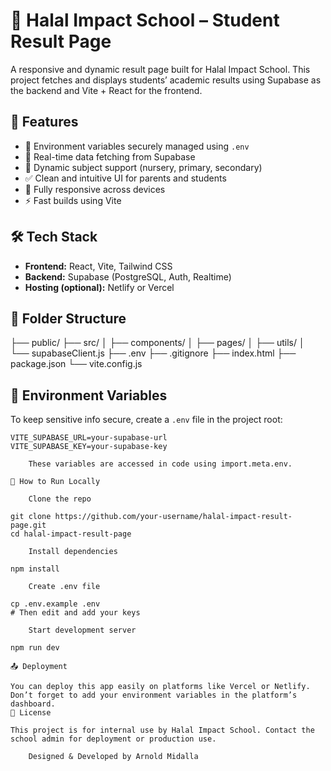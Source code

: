 <!-- # React + Vite

This template provides a minimal setup to get React working in Vite with HMR and some ESLint rules.

Currently, two official plugins are available:

- [@vitejs/plugin-react](https://github.com/vitejs/vite-plugin-react/blob/main/packages/plugin-react) uses [Babel](https://babeljs.io/) for Fast Refresh
- [@vitejs/plugin-react-swc](https://github.com/vitejs/vite-plugin-react/blob/main/packages/plugin-react-swc) uses [SWC](https://swc.rs/) for Fast Refresh

## Expanding the ESLint configuration

If you are developing a production application, we recommend using TypeScript with type-aware lint rules enabled. Check out the [TS template](https://github.com/vitejs/vite/tree/main/packages/create-vite/template-react-ts) for information on how to integrate TypeScript and [`typescript-eslint`](https://typescript-eslint.io) in your project. -->

# 🕌 Halal Impact School – Student Result Page

A responsive and dynamic result page built for Halal Impact School. This project fetches and displays students’ academic results using Supabase as the backend and Vite + React for the frontend.

## 🚀 Features

- 🔐 Environment variables securely managed using `.env`
- 📡 Real-time data fetching from Supabase
- 🧮 Dynamic subject support (nursery, primary, secondary)
- ✅ Clean and intuitive UI for parents and students
- 📱 Fully responsive across devices
- ⚡ Fast builds using Vite

## 🛠️ Tech Stack

- **Frontend:** React, Vite, Tailwind CSS
- **Backend:** Supabase (PostgreSQL, Auth, Realtime)
- **Hosting (optional):** Netlify or Vercel

## 📁 Folder Structure

├── public/
├── src/
│ ├── components/
│ ├── pages/
│ ├── utils/
│ └── supabaseClient.js
├── .env
├── .gitignore
├── index.html
├── package.json
└── vite.config.js

## 🔐 Environment Variables

To keep sensitive info secure, create a `.env` file in the project root:

```env
VITE_SUPABASE_URL=your-supabase-url
VITE_SUPABASE_KEY=your-supabase-key

    These variables are accessed in code using import.meta.env.

🧪 How to Run Locally

    Clone the repo

git clone https://github.com/your-username/halal-impact-result-page.git
cd halal-impact-result-page

    Install dependencies

npm install

    Create .env file

cp .env.example .env
# Then edit and add your keys

    Start development server

npm run dev

📤 Deployment

You can deploy this app easily on platforms like Vercel or Netlify. Don’t forget to add your environment variables in the platform’s dashboard.
📘 License

This project is for internal use by Halal Impact School. Contact the school admin for deployment or production use.

    Designed & Developed by Arnold Midalla
```
